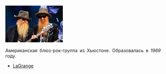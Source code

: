 ![](zz_top.jpg)

Американская блюз-рок-группа из Хьюстоне. Образовалась в *1969* году.

* [LaGrange](LaGrange.md)